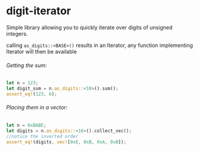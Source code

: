 # digit-iterator

Simple library allowing you to quickly iterate over digits of unsigned integers.

calling `as_digits::<BASE>()` results in an Iterator, any function implementing Iterator will then be available


###### Getting the sum:

```rust
let n = 123;
let digit_sum = n.as_digits::<10>().sum(); 
assert_eq!(123, 6);
```


###### Placing them in a vector:
```rust
let n = 0xBABE;
let digits = n.as_digits::<16>().collect_vec();
//notice the inverted order
assert_eq!(digits, vec![0xE, 0xB, 0xA, 0xB]);
```

